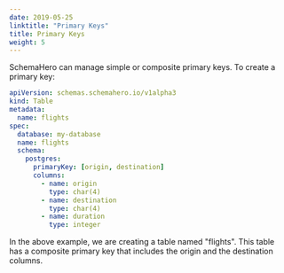 ```yaml
---
date: 2019-05-25
linktitle: "Primary Keys"
title: Primary Keys
weight: 5
---
```


SchemaHero can manage simple or composite primary keys. To create a primary key:

```yaml
apiVersion: schemas.schemahero.io/v1alpha3
kind: Table
metadata:
  name: flights
spec:
  database: my-database
  name: flights
  schema:
    postgres:
      primaryKey: [origin, destination]
      columns:
        - name: origin
          type: char(4)
        - name: destination
          type: char(4)
        - name: duration
          type: integer
```

In the above example, we are creating a table named "flights". This table has a composite primary key that includes the origin and the destination columns.
